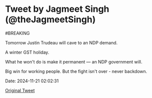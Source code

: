 # Tweet by Jagmeet Singh (@theJagmeetSingh)

#BREAKING

Tomorrow Justin Trudeau will cave to an NDP demand.

A winter GST holiday.  

What he won't do is make it permanent — an NDP government will.

Big win for working people. But the fight isn't over - never backdown.

Date: 2024-11-21 02:02:31

[Original Tweet](https://x.com/theJagmeetSingh/status/1859417075426402582)
